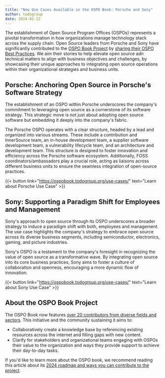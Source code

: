 ```yaml
---
title: "New Use Cases Available in the OSPO Book: Porsche and Sony"
author: todogroup
date: 2024-02-22
---
```


The establishment of Open Source Program Offices (OSPOs) represents a pivotal transformation in how organizations manage technology stack across the supply chain. 
Open Source leaders from Porsche and Sony have significantly contributed to the [OSPO Book Project](https://ospobook.todogroup.org) by [sharing their OSPO Best Practices](https://ospobook.todogroup.org/use-cases/). 
We aim their stories to help elevate open source adn technical matters to align with business objectives and challenges, by showcasing their unique approaches to integrating open source operations within 
their organizational strategies and business units.

## Porsche: Anchoring Open Source in Porsche's Software Strategy

The establishment of an OSPO within Porsche underscores the company's commitment to leveraging open source as a cornerstone of its software strategy. 
This strategic move is not just about adopting open source software but embedding it deeply into the company's fabric.

The Porsche OSPO operates with a clear structure, headed by a lead and organized into various streams. These include a contribution and InnerSource team, an in-house development team, a supplier 
software development team, a vulnerability lifecycle team, and an architecture and development team. This structure is designed to foster innovation and efficiency across the Porsche software ecosystem. 
Additionally, FOSS coordinators/ambassadors play a crucial role, acting as liaisons across different business units to ensure the seamless integration of open-source practices.

{{< button link="https://ospobook.todogroup.org/use-cases/" text="Learn about Porsche Use Case" >}}

## Sony: Supporting a Paradigm Shift for Employees and Management

Sony's approach to open source through its OSPO underscores a broader strategy to induce a paradigm shift with both, employees and management. The use case highlights the company's 
strategy to embrace open source across its diverse business segments, including semiconductor, electronics, gaming, and picture industries.

Sony's OSPO is a testament to the company's foresight in recognizing the value of open source as a transformative wave. By integrating open source into its core business practices, 
Sony aims to foster a culture of collaboration and openness, encouraging a more dynamic flow of innovation.

{{< button link="https://ospobook.todogroup.org/use-cases/" text="Learn about Sony Use Case" >}}

## About the OSPO Book Project

The OSPO Book now features [over 20 contributors from diverse fields and sectors](https://ospobook.todogroup.org/07-chapter/). This initiative and the community sustaining it aims to:

* Collaboratively create a knowledge base by referencing existing resources across the internet and filling gaps with new content. 
* Clarify for stakeholders and organizational teams engaging with OSPOs their value to the organization and ways they provide support to achieve their day-to-day tasks.

If you'd like to learn more about the OSPO book, we recommend reading this article about its [2024 roadmap and ways you can contribute to the project](https://todogroup.org/blog/ospo-book-2024-roadmap/). 
